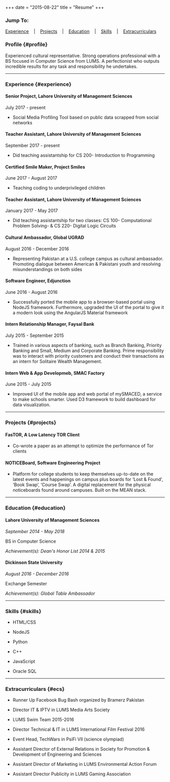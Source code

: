 +++
date = "2015-08-22"
title = "Resume"
+++

### Jump To:

[Experience](#experience) &nbsp;&nbsp;&nbsp;|&nbsp;&nbsp;&nbsp;
[Projects](#projects) &nbsp;&nbsp;&nbsp;|&nbsp;&nbsp;&nbsp;
[Education](#education) &nbsp;&nbsp;&nbsp;|&nbsp;&nbsp;&nbsp;
[Skills](#skills) &nbsp;&nbsp;&nbsp;|&nbsp;&nbsp;&nbsp;
[Extracurriculars](#ecs)


### Profile {#profile}

Experienced cultural representative. Strong operations professional with a BS focused in Computer Science from LUMS. A perfectionist who outputs incredible results for any task and responsibility he undertakes.

------

### Experience {#experience}

#### Senior Project, Lahore University of Management Sciences

July 2017 - present

* Social Media Profiling Tool based on public data scrapped from social networks

#### Teacher Assistant, Lahore University of Management Sciences

September 2017 - present

* Did teaching assistantship for CS 200- Introduction to Programming

#### Certified Smile Maker, Project Smiles

June 2017 - August 2017

* Teaching coding to underprivileged children

#### Teacher Assistant, Lahore University of Management Sciences

January 2017 - May 2017

* Did teaching assistantship for two classes: CS 100- Computational Problem Solving- & CS 220- Digital Logic Circuits

#### Cultural Ambassador, Global UGRAD

August 2016 - December 2016

* Representing Pakistan at a U.S. college campus as cultural ambassador. Promoting dialogue between American & Pakistani youth
and resolving misunderstandings on both sides

#### Software Engineer, Edjunction

June 2016 - August 2016

* Successfully ported the mobile app to a browser-based portal using NodeJS framework. Furthermore, upgraded the UI of the portal to give it a modern look using the AngularJS Material framework

#### Intern Relationship Manager, Faysal Bank

July 2015 - September 2015

* Trained in various aspects of banking, such as Branch Banking, Priority Banking and Small, Medium and Corporate Banking.
Prime responsibility was to interact with priority customers and conduct their transactions as an intern for Solitaire Wealth Management.

#### Intern Web & App Developmeb, SMAC Factory

June 2015 - July 2015

* Improved UI of the mobile app and web portal of mySMACED, a service to make schools smarter. Used D3 framework to build dashboard for data visualization.

-------

### Projects {#projects}

#### FasTOR, A Low Latency TOR Client

* Co-wrote a paper as an attempt to optimize the performance of Tor clients

#### NOTICEBoard, Software Engineering Project

* Platform for college students to keep themselves up-to-date on the latest events and happenings on campus plus boards for ‘Lost & Found’, ‘Book Swap’, ‘Course Swap’. A digital replacement for the physical noticeboards found around campuses. Built on the MEAN stack.

-------

### Education {#education}

#### Lahore University of Management Sciences
*September 2014 - May 2018*

BS in Computer Science

*Achievement(s): Dean's Honor List 2014 & 2015*


#### Dickinson State University
*August 2016 - December 2016*

Exchange Semester

*Achievement(s): Global Table Ambassador*

-------

### Skills {#skills}

* HTML/CSS

* NodeJS

* Python

* C++

* JavaScript

* Oracle SQL

-------

### Extracurriculars {#ecs}

* Runner Up Facebook Bug Bash organized by Bramerz Pakistan

*	Director IT & IPTV in LUMS Media Arts Society

*	LUMS Swim Team 2015-2016

*	Director Technical & IT in LUMS International Film Festival 2016

*	Event Head, TechWars in PsiFi VII (science olympiad)

*	Assistant Director of External Relations in Society for Promotion & Development of Engineering and Sciences

*	Assistant Director of Marketing in LUMS Environmental Action Forum

*	Assistant Director Publicity in LUMS Gaming Association
